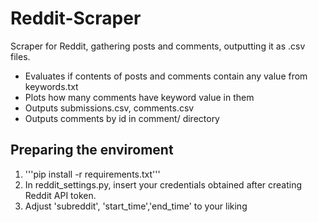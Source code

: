 # Reddit-Scraper
Scraper for Reddit, gathering posts and comments, outputting it as .csv files.


* Evaluates if contents of posts and comments contain any value from keywords.txt
* Plots how many comments have keyword value in them
* Outputs submissions.csv, comments.csv
* Outputs comments by id in comment/ directory


## Preparing the enviroment

1.  '''pip install -r requirements.txt'''
2.  In reddit_settings.py, insert your credentials obtained after creating Reddit API token.
3.  Adjust 'subreddit', 'start_time','end_time' to your liking
